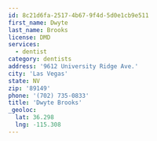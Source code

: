 ```yaml
---
id: 8c21d6fa-2517-4b67-9f4d-5d0e1cb9e511
first_name: Dwyte
last_name: Brooks
license: DMD
services:
  - dentist
category: dentists
address: '9612 University Ridge Ave.'
city: 'Las Vegas'
state: NV
zip: '89149'
phone: '(702) 735-0833'
title: 'Dwyte Brooks'
_geoloc:
  lat: 36.298
  lng: -115.308
---
```

